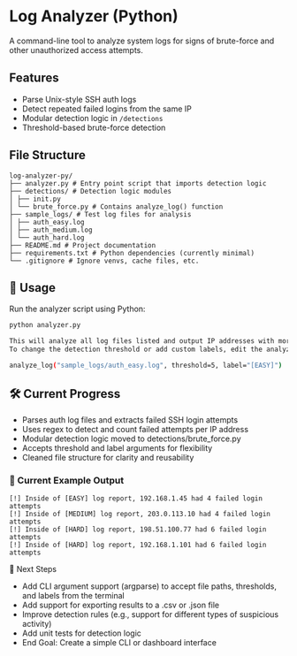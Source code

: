 # Log Analyzer (Python)

A command-line tool to analyze system logs for signs of brute-force and other unauthorized access attempts.

## Features

- Parse Unix-style SSH auth logs
- Detect repeated failed logins from the same IP
- Modular detection logic in `/detections`
- Threshold-based brute-force detection

## File Structure
```
log-analyzer-py/
├── analyzer.py # Entry point script that imports detection logic
├── detections/ # Detection logic modules
│ ├── init.py
│ └── brute_force.py # Contains analyze_log() function
├── sample_logs/ # Test log files for analysis
│ ├── auth_easy.log
│ ├── auth_medium.log
│ └── auth_hard.log
├── README.md # Project documentation
├── requirements.txt # Python dependencies (currently minimal)
└── .gitignore # Ignore venvs, cache files, etc.
```

## 🚀 Usage

Run the analyzer script using Python:

```bash
python analyzer.py

This will analyze all log files listed and output IP addresses with more than 3 failed login attempts by default.
To change the detection threshold or add custom labels, edit the analyze_log calls in analyzer.py:

analyze_log("sample_logs/auth_easy.log", threshold=5, label="[EASY]")
```

## 🛠️ Current Progress

- Parses auth log files and extracts failed SSH login attempts
- Uses regex to detect and count failed attempts per IP address
- Modular detection logic moved to detections/brute_force.py
- Accepts threshold and label arguments for flexibility
- Cleaned file structure for clarity and reusability

### 🧪 Current Example Output
```
[!] Inside of [EASY] log report, 192.168.1.45 had 4 failed login attempts
[!] Inside of [MEDIUM] log report, 203.0.113.10 had 4 failed login attempts
[!] Inside of [HARD] log report, 198.51.100.77 had 6 failed login attempts
[!] Inside of [HARD] log report, 192.168.1.101 had 6 failed login attempts
```

📌 Next Steps

- Add CLI argument support (argparse) to accept file paths, thresholds, and labels from the terminal
- Add support for exporting results to a .csv or .json file
- Improve detection rules (e.g., support for different types of suspicious activity)
- Add unit tests for detection logic
- End Goal: Create a simple CLI or dashboard interface

